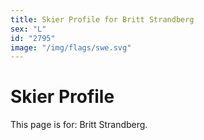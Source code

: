 ```yaml
---
title: Skier Profile for Britt Strandberg
sex: "L"
id: "2795"
image: "/img/flags/swe.svg" 
---
```


# Skier Profile

This page is for: Britt Strandberg.
    